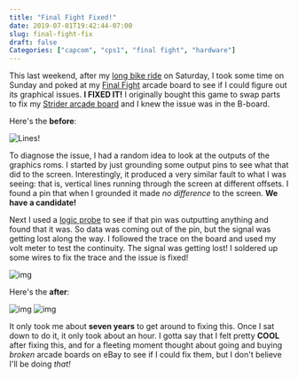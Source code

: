 ```yaml
---
title: "Final Fight Fixed!"
date: 2019-07-01T19:42:44-07:00
slug: final-fight-fix
draft: false
Categories: ["capcom", "cps1", "final fight", "hardware"]
---
```

This last weekend, after my [long bike ride](/posts/bike-june-2019/) on Saturday, I took some time on Sunday and poked at my [Final Fight](http://en.wikipedia.org/wiki/Final_fight) arcade board to see if I could figure out its graphical issues. **I FIXED IT!** I originally bought this game to swap parts to fix my [Strider arcade board](/posts/strider-pcb-fixed/) and I knew the issue was in the B-board.

Here's the **before**:

![Lines!](/images/20120528-213148.jpg)

To diagnose the issue, I had a random idea to look at the outputs of the graphics roms. I started by just grounding some output pins to see what that did to the screen. Interestingly, it produced a very similar fault to what I was seeing: that is, vertical lines running through the screen at different offsets. I found a pin that when I grounded it made *no difference* to the screen. **We have a candidate!**

Next I used a [logic probe](https://en.wikipedia.org/wiki/Logic_probe) to see if that pin was outputting anything and found that it was. So data was coming out of the pin, but the signal was getting lost along the way. I followed the trace on the board and used my volt meter to test the continuity. The signal was getting lost! I soldered up some wires to fix the trace and the issue is fixed!

![img](/images/IMG_1167.jpg)

Here's the **after**:

![img](/images/IMG_1169.jpg)
![img](/images/IMG_1173.jpg)

It only took me about **seven years** to get around to fixing this. Once I sat down to do it, it only took about an hour. I gotta say that I felt pretty **COOL** after fixing this, and for a fleeting moment thought about going and buying *broken* arcade boards on eBay to see if I could fix them, but I don't believe I'll be doing *that!*
